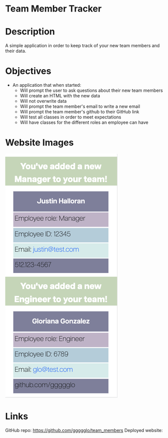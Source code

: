 # Team Member Tracker

# Description
A simple application in order to keep track of your new team members and their data. 

# Objectives
- An application that when started:
    - Will prompt the user to ask questions about their new team members
    - Will create an HTML with the new data
    - Will not overwrite data
    - Will prompt the team member's email to write a new email
    - Will prompt the team member's github to their GitHub link
    - Will test all classes in order to meet expectations
    - Will have classes for the different roles an employee can have

# Website Images
![image1](./assets/images/web1.png)

# Links
GitHub repo: https://github.com/ggggglo/team_members
Deployed website: 